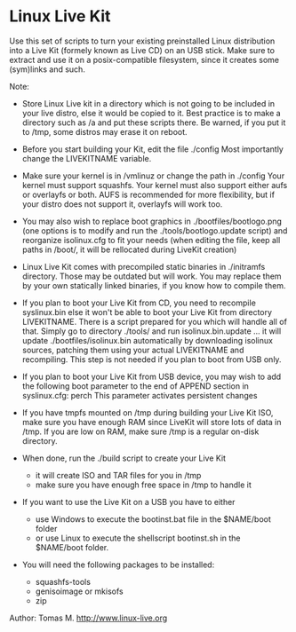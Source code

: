 # Linux Live Kit

Use this set of scripts to turn your existing preinstalled Linux
distribution into a Live Kit (formely known as Live CD) on an USB stick.
Make sure to extract and use it on a posix-compatible filesystem,
since it creates some (sym)links and such.

Note:

- Store Linux Live kit in a directory which is not going to be included
  in your live distro, else it would be copied to it. Best practice is to
  make a directory such as /a and put these scripts there.
  Be warned, if you put it to /tmp, some distros may erase it on reboot.

- Before you start building your Kit, edit the file ./config
  Most importantly change the LIVEKITNAME variable.

- Make sure your kernel is in /vmlinuz or change the path in ./config
  Your kernel must support squashfs. Your kernel must also support either
  aufs or overlayfs or both. AUFS is recommended for more flexibility,
  but if your distro does not support it, overlayfs will work too.

- You may also wish to replace boot graphics in ./bootfiles/bootlogo.png
  (one options is to modify and run the ./tools/bootlogo.update script)
  and reorganize isolinux.cfg to fit your needs (when editing the file,
  keep all paths in /boot/, it will be rellocated during LiveKit creation)

- Linux Live Kit comes with precompiled static binaries in ./initramfs
  directory. Those may be outdated but will work. You may replace them
  by your own statically linked binaries, if you know how to compile them.

- If you plan to boot your Live Kit from CD, you need to recompile
  syslinux.bin else it won't be able to boot your Live Kit from directory
  LIVEKITNAME. There is a script prepared for you which will handle all
  of that. Simply go to directory ./tools/ and run isolinux.bin.update ...
  it will update ./bootfiles/isolinux.bin automatically by downloading
  isolinux sources, patching them using your actual LIVEKITNAME and
  recompiling. This step is not needed if you plan to boot from USB only.

- If you plan to boot your Live Kit from USB device, you may wish to add
  the following boot parameter to the end of APPEND section in syslinux.cfg:
  perch
  This parameter activates persistent changes

- If you have tmpfs mounted on /tmp during building your Live Kit ISO,
  make sure you have enough RAM since LiveKit will store lots of data in /tmp.
  If you are low on RAM, make sure /tmp is a regular on-disk directory.

- When done, run the ./build script to create your Live Kit
  - it will create ISO and TAR files for you in /tmp
  - make sure you have enough free space in /tmp to handle it
- If you want to use the Live Kit on a USB you have to either

  - use Windows to execute the bootinst.bat file in the $NAME/boot folder
  - or use Linux to execute the shellscript bootinst.sh in the $NAME/boot folder.

- You will need the following packages to be installed:
  - squashfs-tools
  - genisoimage or mkisofs
  - zip

Author: Tomas M. <http://www.linux-live.org>
